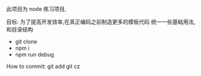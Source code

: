 此项目为 node 练习项目,

目标:
为了提高开发效率,在真正编码之前制造更多的模板代码
统一一些基础用法,和目录结构

- git clone
- npm i
- npm run debug

How to commit:
git add
git cz
